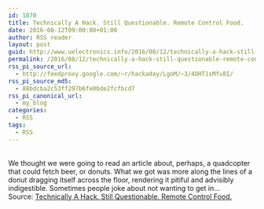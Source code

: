 ```yaml
---
id: 1070
title: Technically A Hack. Still Questionable. Remote Control Food.
date: 2016-08-12T09:00:00+01:00
author: RSS reader
layout: post
guid: http://www.uelectronics.info/2016/08/12/technically-a-hack-still-questionable-remote-control-food/
permalink: /2016/08/12/technically-a-hack-still-questionable-remote-control-food/
rss_pi_source_url:
  - http://feedproxy.google.com/~r/hackaday/LgoM/~3/4OHT1sMfu8I/
rss_pi_source_md5:
  - 88bdcba2c53ff297b6fe0bde2fcfbcd7
rss_pi_canonical_url:
  - my_blog
categories:
  - RSS
tags:
  - RSS
---
```

&#013;  
We thought we were going to read an article about, perhaps, a quadcopter that could fetch beer, or donuts. What we got was more along the lines of a donut dragging itself across the floor, rendering it pitiful and advisibly indigestible. Sometimes people joke about not wanting to get in…&#013;  
Source: <a href="http://feedproxy.google.com/~r/hackaday/LgoM/~3/4OHT1sMfu8I/" target="_blank">Technically A Hack. Still Questionable. Remote Control Food.</a>